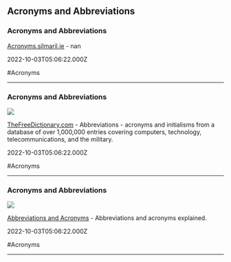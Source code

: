 ## Acronyms and Abbreviations

### Acronyms and Abbreviations

[Acronyms.silmaril.ie](https://acronyms.silmaril.ie) - nan

2022-10-03T05:06:22.000Z

#Acronyms

---

### Acronyms and Abbreviations

![](http://img.tfd.com/TFDlogo1200x1200.png)

[TheFreeDictionary.com](https://acronyms.thefreedictionary.com) - Abbreviations - acronyms and initialisms from a database of over 1,000,000 entries covering computers, technology, telecommunications, and the military.

2022-10-03T05:06:22.000Z

#Acronyms

---

### Acronyms and Abbreviations

![](https://assets.ltkcontent.com/images/1813401/articles-default-placeholder_27c5571306.png)

[Abbreviations and Acronyms](https://abbreviations.yourdictionary.com) - Abbreviations and acronyms explained.

2022-10-03T05:06:22.000Z

#Acronyms

---
